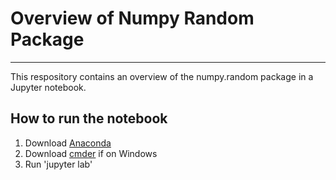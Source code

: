 # Overview of Numpy Random Package

***

This respository contains an overview of the numpy.random package in a Jupyter notebook.

## How to run the notebook

1. Download [Anaconda](https://www.anaconda.com/)
2. Download [cmder](https://cmder.net/) if on Windows
3. Run 'jupyter lab'
